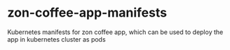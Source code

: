 # zon-coffee-app-manifests
Kubernetes manifests for zon coffee app, which can be used to deploy the app in kubernetes cluster as pods
